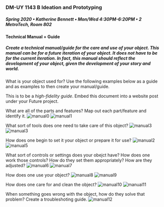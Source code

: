 ### DM-UY 1143 B Ideation and Prototyping
##### Spring 2020 • Katherine Bennett • Mon/Wed 4:30PM-6:20PM • 2 MetroTech, Room 802

#### Technical Manual + Guide

##### Create a technical manual/guide for the care and use of your object. This manual can be for a future iteration of your object. It does not have to be for the current iteration. In fact, this manual should reflect the development of your object, given the development of your story and world.


What is your object used for? Use the following examples below as a guide and as examples to then create your manual/guide.

This is to be a *high-fidelity guide*. Embed this document into a website post under your Future project.


What are all of the parts and features? Map out each part/feature and identify it.
![manual0](/Photos/manual0.jpg)
![manual1](/Photos/manual1.jpg)

What sort of tools does one need to take care of this object?
![manual3](/Photos/manual3.jpg)
![manual3](/Photos/manual4.jpg)

How does one begin to set it your object or prepare it for use?
![manual2](/Photos/manual2.jpg)
![manual5](/Photos/manual5.jpg)

What sort of controls or settings does your obejct have? How does one work those controls? How do they set them appropriately? How are they adjusted?
![manual6](/Photos/manual6.jpg)
![manual7](/Photos/manual7.jpg)

How does one use your object?
![manual8](/Photos/manual8.jpg)
![manual9](/Photos/manual9.jpg)

How does one care for and clean the object?
![manual10](/Photos/manual10.jpg)
![manual11](/Photos/manual11.jpg)

When something goes wrong with the object, how do they solve that problem? Create a troubleshoting guide.
![manual12](/Photos/manual12.jpg)